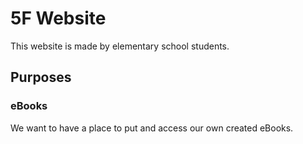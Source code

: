 # 5F Website
This website is made by elementary school students.

## Purposes
### eBooks
We want to have a place to put and access our own created eBooks.
